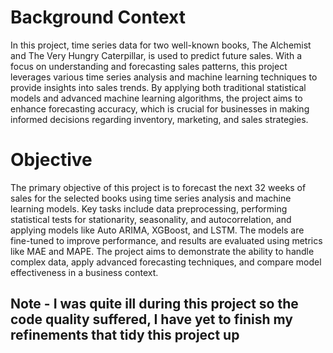 # Background Context
In this project, time series data for two well-known books, The Alchemist and The Very Hungry Caterpillar, is used to predict future sales. With a focus on understanding and forecasting sales patterns, this project leverages various time series analysis and machine learning techniques to provide insights into sales trends. By applying both traditional statistical models and advanced machine learning algorithms, the project aims to enhance forecasting accuracy, which is crucial for businesses in making informed decisions regarding inventory, marketing, and sales strategies.

# Objective
The primary objective of this project is to forecast the next 32 weeks of sales for the selected books using time series analysis and machine learning models. Key tasks include data preprocessing, performing statistical tests for stationarity, seasonality, and autocorrelation, and applying models like Auto ARIMA, XGBoost, and LSTM. The models are fine-tuned to improve performance, and results are evaluated using metrics like MAE and MAPE. The project aims to demonstrate the ability to handle complex data, apply advanced forecasting techniques, and compare model effectiveness in a business context.

## Note - I was quite ill during this project so the code quality suffered, I have yet to finish my refinements that tidy this project up
